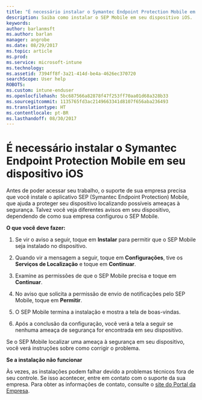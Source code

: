 ```yaml
---
title: "É necessário instalar o Symantec Endpoint Protection Mobile em seu dispositivo iOS | Microsoft Docs"
description: Saiba como instalar o SEP Mobile em seu dispositivo iOS.
keywords: 
author: barlanmsft
ms.author: barlan
manager: angrobe
ms.date: 08/29/2017
ms.topic: article
ms.prod: 
ms.service: microsoft-intune
ms.technology: 
ms.assetid: 7394ff8f-3a21-414d-be4a-4626ec370720
searchScope: User help
ROBOTS: 
ms.custom: intune-enduser
ms.openlocfilehash: 5bc687566a82878f47f253ff70aa01d68a328b33
ms.sourcegitcommit: 1135765fd3ac2149663341d8107f656aba236493
ms.translationtype: HT
ms.contentlocale: pt-BR
ms.lasthandoff: 08/30/2017
---
```

# <a name="you-need-to-install-symantec-endpoint-protection-mobile-on-your-ios-device"></a>É necessário instalar o Symantec Endpoint Protection Mobile em seu dispositivo iOS

Antes de poder acessar seu trabalho, o suporte de sua empresa precisa que você instale o aplicativo SEP (Symantec Endpoint Protection) Mobile, que ajuda a proteger seu dispositivo localizando possíveis ameaças à segurança. Talvez você veja diferentes avisos em seu dispositivo, dependendo de como sua empresa configurou o SEP Mobile.

**O que você deve fazer:**

1.  Se vir o aviso a seguir, toque em **Instalar** para permitir que o SEP Mobile seja instalado no dispositivo.

  <!--![Tap install to install Skycure](./media/ios-mtd-install-app-request.png)-->

2. Quando vir a mensagem a seguir, toque em **Configurações**, tive os **Serviços de Localização** e toque em **Continuar**.

  <!--![Tap Settings and then Location Services](./media/ios-skycure-allow-location-services.png)-->

3. Examine as permissões de que o SEP Mobile precisa e toque em **Continuar**.

4. No aviso que solicita a permissão de envio de notificações pelo SEP Mobile, toque em **Permitir**.

  <!--![Tap Settings and then Location Services](./media/ios-skycure-allow-notifications.png)-->

5. O SEP Mobile termina a instalação e mostra a tela de boas-vindas.

  <!--![Skycure welcome screen, which displays a short explanation of what Skycure is and presents the option to continue.](./media/ios-skycure-welcome-screen.png)-->

6. Após a conclusão da configuração, você verá a tela a seguir se nenhuma ameaça de segurança for encontrada em seu dispositivo.

  <!--![Skycure found no security threats](./media/ios-skycure-no-threats-found.png)-->

Se o SEP Mobile localizar uma ameaça à segurança em seu dispositivo, você verá instruções sobre como corrigir o problema.

**Se a instalação não funcionar**

Às vezes, as instalações podem falhar devido a problemas técnicos fora de seu controle. Se isso acontecer, entre em contato com o suporte da sua empresa. Para obter as informações de contato, consulte o [site do Portal da Empresa](http://portal.manage.microsoft.com).
